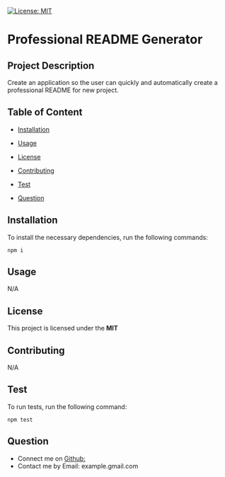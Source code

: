 [![License: MIT](https://img.shields.io/badge/License-MIT-yellow.svg)](https://opensource.org/licenses/MIT)
  
  # Professional README Generator
  
  ## Project Description
  Create an application so the user can quickly and automatically create a professional README for new project.

  ## Table of Content
  * [Installation](#installation)

  * [Usage](#usage)

  * [License](#license)

  * [Contributing](#contributing)

  * [Test](#test)

  * [Question](#question)

  ## Installation
  To install the necessary dependencies, run the following commands:
  
  ```
  npm i
  ```
  
  ## Usage
  N/A
  
  ## License
  This project is licensed under the **MIT**
  
  ## Contributing
  N/A
  
  ## Test
  To run tests, run the following command:
  
  ```
  npm test
  ```
  
  ## Question
  * Connect me on [Github:](https://github.com/ykuang321)
  * Contact me by Email: example.gmail.com
